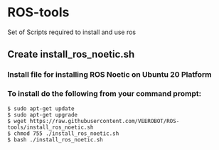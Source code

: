 # ROS-tools
Set of Scripts required to install and use ros

## Create install_ros_noetic.sh

### Install file for installing ROS Noetic on Ubuntu 20 Platform
### To install do the following from your command prompt: 

```
$ sudo apt-get update
$ sudo apt-get upgrade
$ wget https://raw.githubusercontent.com/VEEROBOT/ROS-tools/install_ros_noetic.sh
$ chmod 755 ./install_ros_noetic.sh 
$ bash ./install_ros_noetic.sh
```

